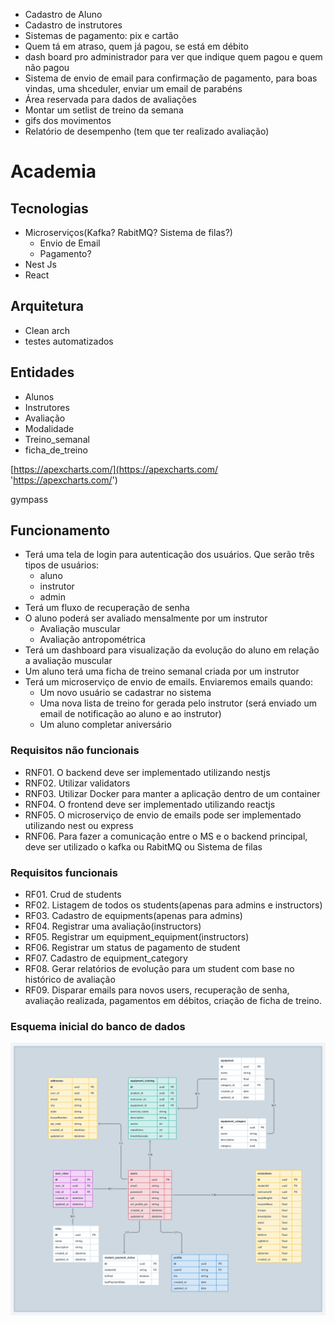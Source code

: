 - Cadastro de Aluno
- Cadastro de instrutores
- Sistemas de pagamento: pix e cartão
- Quem tá em atraso, quem já pagou, se está em débito
- dash board pro administrador para ver que indique quem pagou e quem não pagou
- Sistema de envio de email para confirmação de pagamento, para boas vindas, uma shceduler, enviar um email de parabéns
- Área reservada para dados de avaliações
- Montar um setlist de treino da semana
- gifs dos movimentos
- Relatório de desempenho (tem que ter realizado avaliação)

# Academia

## Tecnologias

- Microserviços(Kafka? RabitMQ? Sistema de filas?)
  - Envio de Email
  - Pagamento?
- Nest Js
- React

## Arquitetura

- Clean arch
- testes automatizados

## Entidades

- Alunos
- Instrutores
- Avaliação
- Modalidade
- Treino_semanal
- ficha_de_treino

[https://apexcharts.com/](https://apexcharts.com/ 'https://apexcharts.com/')

gympass

## Funcionamento

- Terá uma tela de login para autenticação dos usuários. Que serão três tipos de usuários:
  - aluno
  - instrutor
  - admin
- Terá um fluxo de recuperação de senha
- O aluno poderá ser avaliado mensalmente por um instrutor
  - Avaliação muscular
  - Avaliação antropométrica
- Terá um dashboard para visualização da evolução do aluno em relação a avaliação muscular
- Um aluno terá uma ficha de treino semanal criada por um instrutor
- Terá um microserviço de envio de emails. Enviaremos emails quando:
  - Um novo usuário se cadastrar no sistema
  - Uma nova lista de treino for gerada pelo instrutor (será enviado um email de notificação ao aluno e ao instrutor)
  - Um aluno completar aniversário

### Requisitos não funcionais

- RNF01. O backend deve ser implementado utilizando nestjs
- RNF02. Utilizar validators
- RNF03. Utilizar Docker para manter a aplicação dentro de um container
- RNF04. O frontend deve ser implementado utilizando reactjs
- RNF05. O microserviço de envio de emails pode ser implementado utilizando nest ou express
- RNF06. Para fazer a comunicação entre o MS e o backend principal, deve ser utilizado o kafka ou RabitMQ ou Sistema de filas

### Requisitos funcionais

- RF01. Crud de students
- RF02. Listagem de todos os students(apenas para admins e instructors)
- RF03. Cadastro de equipments(apenas para admins)
- RF04. Registrar uma avaliação(instructors)
- RF05. Registrar um equipment_equipment(instructors)
- RF06. Registrar um status de pagamento de student
- RF07. Cadastro de equipment_category
- RF08. Gerar relatórios de evolução para um student com base no histórico de avaliação
- RF09. Disparar emails para novos users, recuperação de senha, avaliação realizada, pagamentos em débitos, criação de ficha de treino.

### Esquema inicial do banco de dados

<img src="./preview/hitmon-gym-schemas.png"></img>
